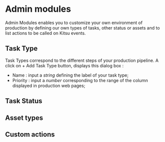 # Admin modules
Admin Modules enables you to customize your own environment of production by defining our own types of tasks, other status or assets and to list actions to be called on Kitsu events.

## Task Type
Task Types correspond to the different steps of your production pipeline.
A click on + Add Task Type button, displays this dialog box :
* Name : input a *string* defining the label of your task type;
* Priority : input a *number* corresponding to the range of the column displayed in production web pages;

## Task Status

## Asset types

## Custom actions  
